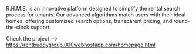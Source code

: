 R.H.M.S. is an innovative platform designed to simplify the rental search process for tenants. Our advanced algorithms match users with their ideal homes, offering customized search options, transparent pricing, and round-the-clock support.

Check the project -->
https://rentbuddygroup.000webhostapp.com/homepage.html
